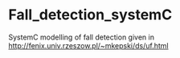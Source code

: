 # Fall_detection_systemC
SystemC modelling of fall detection given in http://fenix.univ.rzeszow.pl/~mkepski/ds/uf.html

